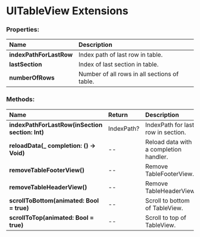 # UITableView Extensions

### Properties:

|Name | Description |
|:--- | :--- |
|**indexPathForLastRow**| Index path of last row in table. |
|**lastSection**| Index of last section in table. |
|**numberOfRows**| Number of all rows in all sections of table. |


### Methods:

|Name | Return | Description |
|:--- | :--- | :--- |
|**indexPathForLastRow(inSection section: Int)**| IndexPath? | IndexPath for last row in section. |
|**reloadData(_ completion: () -> Void)**| -- | Reload data with a completion handler. |
|**removeTableFooterView()**| -- | Remove TableFooterView. |
|**removeTableHeaderView()**| -- | Remove TableHeaderView. |
|**scrollToBottom(animated: Bool = true)**| -- | Scroll to bottom of TableView. |
|**scrollToTop(animated: Bool = true)**| -- | Scroll to top of TableView. |
